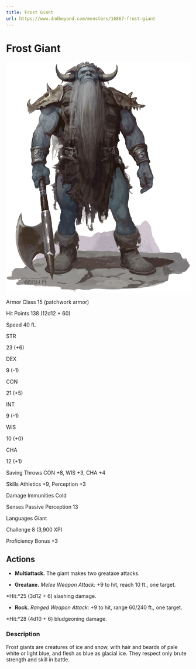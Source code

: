 ```yaml
---
title: Frost Giant
url: https://www.dndbeyond.com/monsters/16867-frost-giant
---
```


# Frost Giant

![Frost Giant](frost-giant.png)

Armor Class
15
(patchwork armor)

Hit Points
138
(12d12 + 60)

Speed
40 ft.

STR

23
(+6)

DEX

9
(-1)

CON

21
(+5)

INT

9
(-1)

WIS

10
(+0)

CHA

12
(+1)

Saving Throws
CON +8, WIS +3, CHA +4

Skills
Athletics +9, Perception +3

Damage Immunities
Cold

Senses
Passive Perception 13

Languages
Giant

Challenge
8 (3,900 XP)

Proficiency Bonus
+3

## Actions

* **Multiattack.** The giant makes two greataxe attacks.

* **Greataxe.** *Melee Weapon Attack:* +9 to hit, reach 10 ft., one target.

*Hit:*25 (3d12 + 6) slashing damage.

* **Rock.** *Ranged Weapon Attack:* +9 to hit, range 60/240 ft., one target.

*Hit:*28 (4d10 + 6) bludgeoning damage.

### Description

Frost giants are creatures of ice and snow, with hair and beards of pale white or light blue, and flesh as blue as glacial ice. They respect only brute strength and skill in battle.